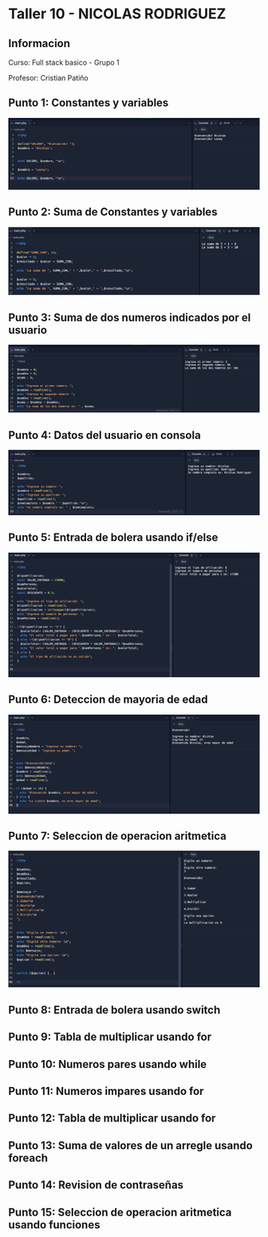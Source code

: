 <h1>Taller 10 - NICOLAS RODRIGUEZ</h1>
<h2>Informacion</h2>
<p>Curso: Full stack basico - Grupo 1</p>
<p>Profesor: Cristian Patiño</p>

<h2>Punto 1: Constantes y variables</h2>
<img src="./public/images/punto-1.PNG" alt = "Punto 1">

<h2>Punto 2: Suma de Constantes y variables</h2>
<img src="./public/images/punto-2.PNG" alt = "Punto 2">

<h2>Punto 3: Suma de dos numeros indicados por el usuario</h2>
<img src="./public/images/punto-3.PNG" alt = "Punto 3">

<h2>Punto 4: Datos del usuario en consola</h2>
<img src="./public/images/punto-4.PNG" alt = "Punto 4">

<h2>Punto 5: Entrada de bolera usando if/else</h2>
<img src="./public/images/punto-5.PNG" alt = "Punto 5">

<h2>Punto 6: Deteccion de mayoria de edad</h2>
<img src="./public/images/punto-6.PNG" alt = "Punto 6">

<h2>Punto 7: Seleccion de operacion aritmetica </h2>
<img src="./public/images/punto-7.PNG" alt = "Punto 7">

<h2>Punto 8: Entrada de bolera usando switch</h2>

<h2>Punto 9: Tabla de multiplicar usando for</h2>

<h2>Punto 10: Numeros pares usando while</h2>

<h2>Punto 11: Numeros impares usando for</h2>

<h2>Punto 12: Tabla de multiplicar usando for</h2>

<h2>Punto 13: Suma de valores de un arregle usando foreach</h2>

<h2>Punto 14: Revision de contraseñas</h2>

<h2>Punto 15: Seleccion de operacion aritmetica usando funciones</h2>